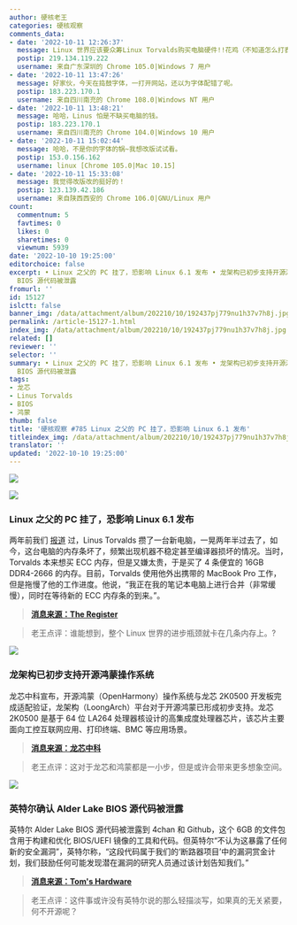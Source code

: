 ```yaml
---
author: 硬核老王
categories: 硬核观察
comments_data:
- date: '2022-10-11 12:26:37'
  message: Linux 世界应该要众筹Linux Torvalds购买电脑硬件!!花鸡（不知道怎么打表情，用文字代替吧）
  postip: 219.134.119.222
  username: 来自广东深圳的 Chrome 105.0|Windows 7 用户
- date: '2022-10-11 13:47:26'
  message: 好家伙，今天在捣鼓字体，一打开网站，还以为字体配错了呢。
  postip: 183.223.170.1
  username: 来自四川南充的 Chrome 108.0|Windows NT 用户
- date: '2022-10-11 13:48:21'
  message: 哈哈，Linus 怕是不缺买电脑的钱。
  postip: 183.223.170.1
  username: 来自四川南充的 Chrome 104.0|Windows 10 用户
- date: '2022-10-11 15:02:44'
  message: 哈哈，不是你的字体的锅~我想改版试试看。
  postip: 153.0.156.162
  username: linux [Chrome 105.0|Mac 10.15]
- date: '2022-10-11 15:33:08'
  message: 我觉得改版改的挺好的！
  postip: 123.139.42.186
  username: 来自陕西西安的 Chrome 106.0|GNU/Linux 用户
count:
  commentnum: 5
  favtimes: 0
  likes: 0
  sharetimes: 0
  viewnum: 5939
date: '2022-10-10 19:25:00'
editorchoice: false
excerpt: • Linux 之父的 PC 挂了，恐影响 Linux 6.1 发布 • 龙架构已初步支持开源鸿蒙操作系统 • 英特尔确认 Alder Lake
  BIOS 源代码被泄露
fromurl: ''
id: 15127
islctt: false
banner_img: /data/attachment/album/202210/10/192437pj779nu1h37v7h8j.jpg
permalink: /article-15127-1.html
index_img: /data/attachment/album/202210/10/192437pj779nu1h37v7h8j.jpg
related: []
reviewer: ''
selector: ''
summary: • Linux 之父的 PC 挂了，恐影响 Linux 6.1 发布 • 龙架构已初步支持开源鸿蒙操作系统 • 英特尔确认 Alder Lake
  BIOS 源代码被泄露
tags:
- 龙芯
- Linus Torvalds
- BIOS
- 鸿蒙
thumb: false
title: '硬核观察 #785 Linux 之父的 PC 挂了，恐影响 Linux 6.1 发布'
titleindex_img: /data/attachment/album/202210/10/192437pj779nu1h37v7h8j.jpg
translator: ''
updated: '2022-10-10 19:25:00'
---
```


![](/data/attachment/album/202210/10/192437pj779nu1h37v7h8j.jpg)


![](/data/attachment/album/202210/10/192444lides9pn2lnpw9ui.jpg)


### Linux 之父的 PC 挂了，恐影响 Linux 6.1 发布


两年前我们 [报道](/article-12261-1.html) 过，Linus Torvalds 攒了一台新电脑，一晃两年半过去了，如今，这台电脑的内存条坏了，频繁出现机器不稳定甚至编译器损坏的情况。当时，Torvalds 本来想买 ECC 内存，但是又嫌太贵，于是买了 4 条便宜的 16GB DDR4-2666 的内存。目前，Torvalds 使用他外出携带的 MacBook Pro 工作，但是拖慢了他的工作进度。他说，“我正在我的笔记本电脑上进行合并（非常缓慢），同时在等待新的 ECC 内存条的到来。”。



> 
> **[消息来源：The Register](https://www.theregister.com/2022/10/10/linus_torvalds_ecc_memory_fail/)**
> 
> 
> 



> 
> 老王点评：谁能想到，整个 Linux 世界的进步瓶颈就卡在几条内存上。?
> 
> 
> 


![](/data/attachment/album/202210/10/192454issltfflfc8hfps4.jpg)


### 龙架构已初步支持开源鸿蒙操作系统


龙芯中科宣布，开源鸿蒙（OpenHarmony）操作系统与龙芯 2K0500 开发板完成适配验证，龙架构（LoongArch）平台对于开源鸿蒙已形成初步支持。龙芯 2K0500 是基于 64 位 LA264 处理器核设计的高集成度处理器芯片，该芯片主要面向工控互联网应用、打印终端、BMC 等应用场景。



> 
> **[消息来源：龙芯中科](https://mp.weixin.qq.com/s/VVqItr7wWf6SZLydtKI4Ag)**
> 
> 
> 



> 
> 老王点评：这对于龙芯和鸿蒙都是一小步，但是或许会带来更多想象空间。
> 
> 
> 


![](/data/attachment/album/202210/10/192507knuhyddddddnlmdk.jpg)


### 英特尔确认 Alder Lake BIOS 源代码被泄露


英特尔 Alder Lake BIOS 源代码被泄露到 4chan 和 Github，这个 6GB 的文件包含用于构建和优化 BIOS/UEFI 镜像的工具和代码。但英特尔“不认为这暴露了任何新的安全漏洞”，英特尔称，“这段代码属于我们的‘断路器项目’中的漏洞赏金计划，我们鼓励任何可能发现潜在漏洞的研究人员通过该计划告知我们。”



> 
> **[消息来源：Tom's Hardware](https://www.tomshardware.com/news/intel-confirms-6gb-alder-lake-bios-source-code-leak-new-details-emerge)**
> 
> 
> 



> 
> 老王点评：这件事或许没有英特尔说的那么轻描淡写，如果真的无关紧要，何不开源呢？
> 
> 
>